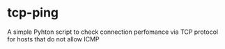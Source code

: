 # tcp-ping
A simple Pyhton script to check connection perfomance via TCP protocol for hosts that do not allow ICMP
